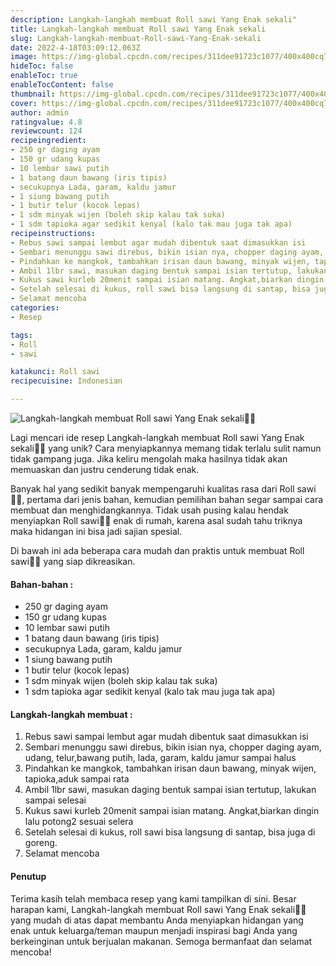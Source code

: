 ```yaml
---
description: Langkah-langkah membuat Roll sawi Yang Enak sekali"
title: Langkah-langkah membuat Roll sawi Yang Enak sekali
slug: Langkah-langkah-membuat-Roll-sawi-Yang-Enak-sekali
date: 2022-4-18T03:09:12.063Z
image: https://img-global.cpcdn.com/recipes/311dee91723c1077/400x400cq70/photo.jpg
hideToc: false
enableToc: true
enableTocContent: false
thumbnail: https://img-global.cpcdn.com/recipes/311dee91723c1077/400x400cq70/photo.jpg
cover: https://img-global.cpcdn.com/recipes/311dee91723c1077/400x400cq70/photo.jpg
author: admin
ratingvalue: 4.8
reviewcount: 124
recipeingredient:
- 250 gr daging ayam
- 150 gr udang kupas
- 10 lembar sawi putih
- 1 batang daun bawang (iris tipis)
- secukupnya Lada, garam, kaldu jamur
- 1 siung bawang putih
- 1 butir telur (kocok lepas)
- 1 sdm minyak wijen (boleh skip kalau tak suka)
- 1 sdm tapioka agar sedikit kenyal (kalo tak mau juga tak apa)
recipeinstructions:
- Rebus sawi sampai lembut agar mudah dibentuk saat dimasukkan isi
- Sembari menunggu sawi direbus, bikin isian nya, chopper daging ayam, udang, telur,bawang putih, lada, garam, kaldu jamur sampai halus
- Pindahkan ke mangkok, tambahkan irisan daun bawang, minyak wijen, tapioka,aduk sampai rata
- Ambil 1lbr sawi, masukan daging bentuk sampai isian tertutup, lakukan sampai selesai
- Kukus sawi kurleb 20menit sampai isian matang. Angkat,biarkan dingin lalu potong2 sesuai selera
- Setelah selesai di kukus, roll sawi bisa langsung di santap, bisa juga di goreng.
- Selamat mencoba
categories:
- Resep

tags:
- Roll
- sawi

katakunci: Roll sawi
recipecuisine: Indonesian

---
```


![Langkah-langkah membuat Roll sawi Yang Enak sekali👩‍🍳](https://img-global.cpcdn.com/recipes/311dee91723c1077/400x400cq70/photo.jpg)

Lagi mencari ide resep Langkah-langkah membuat Roll sawi Yang Enak sekali👩‍🍳 yang unik? Cara menyiapkannya memang tidak terlalu sulit namun tidak gampang juga. Jika keliru mengolah maka hasilnya tidak akan memuaskan dan justru cenderung tidak enak.

Banyak hal yang sedikit banyak mempengaruhi kualitas rasa dari Roll sawi👩‍🍳, pertama dari jenis bahan, kemudian pemilihan bahan segar sampai cara membuat dan menghidangkannya. Tidak usah pusing kalau hendak menyiapkan Roll sawi👩‍🍳 enak di rumah, karena asal sudah tahu triknya maka hidangan ini bisa jadi sajian spesial.

Di bawah ini ada beberapa cara mudah dan praktis untuk membuat Roll sawi👩‍🍳 yang siap dikreasikan.

<!--inarticleads1-->

#### Bahan-bahan :

- 250 gr daging ayam
- 150 gr udang kupas
- 10 lembar sawi putih
- 1 batang daun bawang (iris tipis)
- secukupnya Lada, garam, kaldu jamur
- 1 siung bawang putih
- 1 butir telur (kocok lepas)
- 1 sdm minyak wijen (boleh skip kalau tak suka)
- 1 sdm tapioka agar sedikit kenyal (kalo tak mau juga tak apa)

<!--inarticleads2-->

#### Langkah-langkah membuat :

1. Rebus sawi sampai lembut agar mudah dibentuk saat dimasukkan isi
1. Sembari menunggu sawi direbus, bikin isian nya, chopper daging ayam, udang, telur,bawang putih, lada, garam, kaldu jamur sampai halus
1. Pindahkan ke mangkok, tambahkan irisan daun bawang, minyak wijen, tapioka,aduk sampai rata
1. Ambil 1lbr sawi, masukan daging bentuk sampai isian tertutup, lakukan sampai selesai
1. Kukus sawi kurleb 20menit sampai isian matang. Angkat,biarkan dingin lalu potong2 sesuai selera
1. Setelah selesai di kukus, roll sawi bisa langsung di santap, bisa juga di goreng.
1. Selamat mencoba

#### Penutup

Terima kasih telah membaca resep yang kami tampilkan di sini. Besar harapan kami, Langkah-langkah membuat Roll sawi Yang Enak sekali👩‍🍳 yang mudah di atas dapat membantu Anda menyiapkan hidangan yang enak untuk keluarga/teman maupun menjadi inspirasi bagi Anda yang berkeinginan untuk berjualan makanan. Semoga bermanfaat dan selamat mencoba!